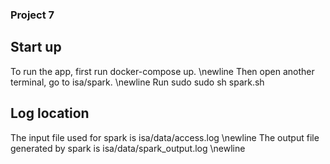 ### Project 7 

## Start up
To run the app, first run docker-compose up. \newline
Then open another terminal, go to isa/spark. \newline
Run sudo sudo sh spark.sh

## Log location
The input file used for spark is isa/data/access.log  \newline
The output file generated by spark is isa/data/spark_output.log \newline

